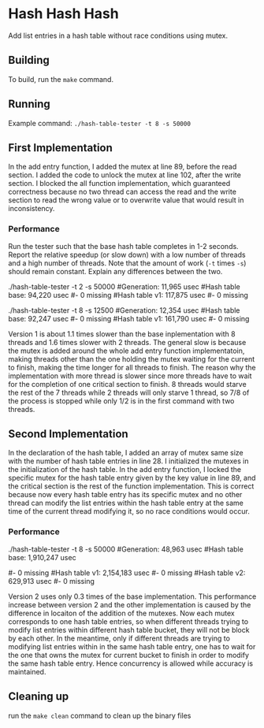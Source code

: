 # Hash Hash Hash

Add list entries in a hash table without race conditions using mutex.

## Building

To build, run the `make` command.

## Running

Example command:
`./hash-table-tester -t 8 -s 50000`

## First Implementation

In the add entry function, I added the mutex at line 89, before the read section. I added the code to unlock the mutex at line 102, after the write section. I blocked the all function implementation, which guaranteed correctness because no two thread can access the read and the write section to read the wrong value or to overwrite value that would result in inconsistency.

### Performance

Run the tester such that the base hash table completes in 1-2 seconds.
Report the relative speedup (or slow down) with a low number of threads and a
high number of threads. Note that the amount of work (`-t` times `-s`) should
remain constant. Explain any differences between the two.

./hash-table-tester -t 2 -s 50000
#Generation: 11,965 usec
#Hash table base: 94,220 usec
#- 0 missing
#Hash table v1: 117,875 usec
#- 0 missing


./hash-table-tester -t 8 -s 12500
#Generation: 12,354 usec
#Hash table base: 92,247 usec
#- 0 missing
#Hash table v1: 161,790 usec
#- 0 missing


Version 1 is about 1.1 times slower than the base inplementation with 8 threads and 1.6 times slower with 2 threads. The general slow is because the mutex is added around the whole add entry function implementatoin, making threads other than the one holding the mutex waiting for the current to finish, making the time longer for all threads to finish. The reason why the implementation with more thread is slower since more threads have to wait for the completion of one critical section to finish. 8 threads would starve the rest of the 7 threads while 2 threads will only starve 1 thread, so 7/8 of the process is stopped while only 1/2 is in the first command with two threads.

## Second Implementation

In the declaration of the hash table, I added an array of mutex same size with the number of hash table entries in line 28. I initialized the mutexes in the initialization of the hash table. In the add entry function, I locked the specific mutex for the hash table entry given by the key value in line 89, and the critical section is the rest of the function implementation. This is correct because now every hash table entry has its specific mutex and no other thread can modify the list entries within the hash table entry at the same time of the current thread modifying it, so no race conditions would occur.

### Performance

./hash-table-tester -t 8 -s 50000
#Generation: 48,963 usec
#Hash table base: 1,910,247 usec

#- 0 missing
#Hash table v1: 2,154,183 usec
#- 0 missing
#Hash table v2: 629,913 usec
#- 0 missing

Version 2 uses only 0.3 times of the base implementation. This performance increase between version 2 and the other implementation is caused by the difference in locaiton of the addition of the mutexes. Now each mutex corresponds to one hash table entries, so when different threads trying to modify list entries within different hash table bucket, they will not be block by each other. In the meantime, only if different threads are trying to modifying list entries within in the same hash table entry, one has to wait for the one that owns the mutex for current bucket to finish in order to modify the same hash table entry. Hence concurrency is allowed while accuracy is maintained.

## Cleaning up

run the `make clean` command to clean up the binary files
